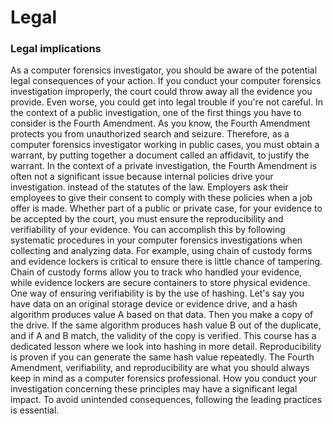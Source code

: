 # Legal

### **Legal implications**

As a computer forensics investigator, you should be aware of the potential legal consequences of your action. If you conduct your computer forensics investigation improperly, the court could throw away all the evidence you provide. Even worse, you could get into legal trouble if you're not careful. In the context of a public investigation, one of the first things you have to consider is the Fourth Amendment. As you know, the Fourth Amendment protects you from unauthorized search and seizure. Therefore, as a computer forensics investigator working in public cases, you must obtain a warrant, by putting together a document called an affidavit, to justify the warrant. In the context of a private investigation, the Fourth Amendment is often not a significant issue because internal policies drive your investigation. instead of the statutes of the law. Employers ask their employees to give their consent to comply with these policies when a job offer is made. Whether part of a public or private case, for your evidence to be accepted by the court, you must ensure the reproducibility and verifiability of your evidence. You can accomplish this by following systematic procedures in your computer forensics investigations when collecting and analyzing data. For example, using chain of custody forms and evidence lockers is critical to ensure there is little chance of tampering. Chain of custody forms allow you to track who handled your evidence, while evidence lockers are secure containers to store physical evidence. One way of ensuring verifiability is by the use of hashing. Let's say you have data on an original storage device or evidence drive, and a hash algorithm produces value A based on that data. Then you make a copy of the drive. If the same algorithm produces hash value B out of the duplicate, and if A and B match, the validity of the copy is verified. This course has a dedicated lesson where we look into hashing in more detail. Reproducibility is proven if you can generate the same hash value repeatedly. The Fourth Amendment, verifiability, and reproducibility are what you should always keep in mind as a computer forensics professional. How you conduct your investigation concerning these principles may have a significant legal impact. To avoid unintended consequences, following the leading practices is essential.